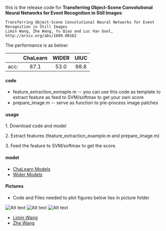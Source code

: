 <p>this is the release code for <strong>Transferring Object-Scene Convolutional Neural Networks for Event Recognition in Still Images</strong>:</p>

<pre><code>Transferring Object-Scene Convolutional Neural Networks for Event Recognition in Still Images
Limin Wang, Zhe Wang, Yu Qiao and Luc Van Gool, http://arxiv.org/abs/1609.00162
</code></pre>
<p>The performance is as below: </p> 
<table><thead>
<tr>
<th align="center">   </th>
<th align="center">ChaLearn</th>
<th align="center">WIDER</th>
<th align="center">UIUC</th>
</tr>
</thead><tbody>
<tr>
<td align="center">acc:</td>
<td align="center">87.1</td>
<td align="center">53.0</td>
<td align="center">98.8</td>
</tr>
</tbody></table>

<h4>code</h4> 
<ul>
<li>feature_extraction_exmaple.m     -- you can use this code as template to extract feature as feed to SVM/softmax to get your own score</li>
<li>prepare_image.m          -- serve as function to pre-process image patches</li> 
</ul>

<h4>usage</h4> 
<p>1. Download code and model</p>
<p>2. Extract features (feature_extraction_example.m and prepare_image.m)</p>
<p>3. Feed the feature to SVM/softmax to get the score.</p>

<h4>model</h4> 
<ul>
<li><a href="http://mmlab.siat.ac.cn/transfer_chalearn_models/">ChaLearn Models</a></li>
<li><a href="http://mmlab.siat.ac.cn/transfer_wider_models/">Wider Models</a></li> 
</ul>

<h4>Pictures</h4> 
<ul>
<li>Code and Files needed to plot figures below lies in picture folder</li>
</ul>

![Alt text](http://wangzheallen.github.io/cultural_event/1.png)
![Alt text](http://wangzheallen.github.io/cultural_event/2.png)
![Alt text](http://wangzheallen.github.io/cultural_event/3.png)
<ul>
<li><a href="http://wanglimin.github.io/">Limin Wang</a></li>
<li><a href="http://wangzheallen.github.io/">Zhe Wang</a></li>
</ul>


